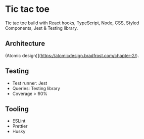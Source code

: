 # Tic tac toe

Tic tac toe build with React hooks, TypeScript, Node, CSS, Styled Components, Jest & Testing library.

## Architecture
(Atomic design)](https://atomicdesign.bradfrost.com/chapter-2/).

## Testing
- Test runner: Jest
- Queries: Testing library
- Coverage > 90%

## Tooling
- ESLint
- Prettier
- Husky